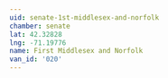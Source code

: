 ```yaml
---
uid: senate-1st-middlesex-and-norfolk
chamber: senate
lat: 42.32828
lng: -71.19776
name: First Middlesex and Norfolk
van_id: '020'
---
```

